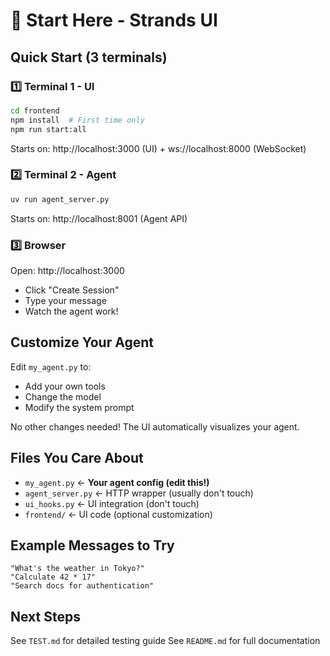 # 🚀 Start Here - Strands UI

## Quick Start (3 terminals)

### 1️⃣ Terminal 1 - UI
```bash
cd frontend
npm install  # First time only
npm run start:all
```
Starts on: http://localhost:3000 (UI) + ws://localhost:8000 (WebSocket)

### 2️⃣ Terminal 2 - Agent
```bash
uv run agent_server.py
```
Starts on: http://localhost:8001 (Agent API)

### 3️⃣ Browser
Open: http://localhost:3000
- Click "Create Session"
- Type your message
- Watch the agent work!

## Customize Your Agent

Edit `my_agent.py` to:
- Add your own tools
- Change the model
- Modify the system prompt

No other changes needed! The UI automatically visualizes your agent.

## Files You Care About

- `my_agent.py` ← **Your agent config (edit this!)**
- `agent_server.py` ← HTTP wrapper (usually don't touch)
- `ui_hooks.py` ← UI integration (don't touch)
- `frontend/` ← UI code (optional customization)

## Example Messages to Try

```
"What's the weather in Tokyo?"
"Calculate 42 * 17"
"Search docs for authentication"
```

## Next Steps

See `TEST.md` for detailed testing guide
See `README.md` for full documentation
